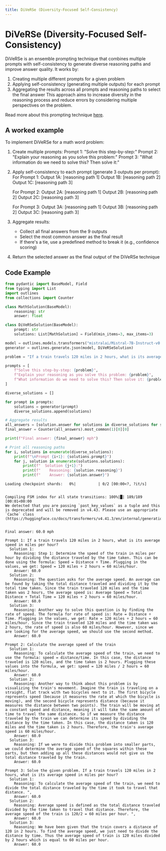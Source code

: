 ```yaml
---
title: DiVeRSe (Diversity-Focused Self-Consistency)
---
```


# DiVeRSe (Diversity-Focused Self-Consistency)


DiVeRSe is an ensemble prompting technique that combines multiple prompts with self-consistency to generate diverse reasoning paths and improve answer quality. It works by:
1. Creating multiple different prompts for a given problem
2. Applying self-consistency (generating multiple outputs) for each prompt
3. Aggregating the results across all prompts and reasoning paths to select the final answer
This approach aims to increase diversity in the reasoning process and reduce errors by considering multiple perspectives on the problem.
    
Read more about this prompting technique [here](https://arxiv.org/abs/2406.06608).
## A worked example


To implement DiVeRSe for a math word problem:

1. Create multiple prompts:
   Prompt 1: "Solve this step-by-step:"
   Prompt 2: "Explain your reasoning as you solve this problem:"
   Prompt 3: "What information do we need to solve this? Then solve it:"

2. Apply self-consistency to each prompt (generate 3 outputs per prompt):
   For Prompt 1:
     Output 1A: [reasoning path 1]
     Output 1B: [reasoning path 2]
     Output 1C: [reasoning path 3]
   
   For Prompt 2:
     Output 2A: [reasoning path 1]
     Output 2B: [reasoning path 2]
     Output 2C: [reasoning path 3]
   
   For Prompt 3:
     Output 3A: [reasoning path 1]
     Output 3B: [reasoning path 2]
     Output 3C: [reasoning path 3]

3. Aggregate results:
   - Collect all final answers from the 9 outputs
   - Select the most common answer as the final result
   - If there's a tie, use a predefined method to break it (e.g., confidence scoring)

4. Return the selected answer as the final output of the DiVeRSe technique
    
## Code Example





```python
from pydantic import BaseModel, Field
from typing import List
import outlines
from collections import Counter

class MathSolution(BaseModel):
    reasoning: str
    answer: float

class DiVeRSeSolution(BaseModel):
    prompt: str
    solutions: List[MathSolution] = Field(min_items=3, max_items=3)

model = outlines.models.transformers("mistralai/Mistral-7B-Instruct-v0.1", device="cuda")
generator = outlines.generate.json(model, DiVeRSeSolution)

problem = "If a train travels 120 miles in 2 hours, what is its average speed in miles per hour?"

prompts = [
    f"Solve this step-by-step: {problem}",
    f"Explain your reasoning as you solve this problem: {problem}",
    f"What information do we need to solve this? Then solve it: {problem}"
]

diverse_solutions = []

for prompt in prompts:
    solutions = generator(prompt)
    diverse_solutions.append(solutions)

# Aggregate results
all_answers = [solution.answer for solutions in diverse_solutions for solution in solutions.solutions]
final_answer = Counter(all_answers).most_common(1)[0][0]

print(f"Final answer: {final_answer} mph")

# Print all reasoning paths
for i, solutions in enumerate(diverse_solutions):
    print(f"\nPrompt {i+1}: {solutions.prompt}")
    for j, solution in enumerate(solutions.solutions):
        print(f"  Solution {j+1}:")
        print(f"    Reasoning: {solution.reasoning}")
        print(f"    Answer: {solution.answer}")
```


    Loading checkpoint shards:   0%|          | 0/2 [00:00<?, ?it/s]


    Compiling FSM index for all state transitions: 100%|█| 189/189 [00:01<00:00
    We detected that you are passing `past_key_values` as a tuple and this is deprecated and will be removed in v4.43. Please use an appropriate `Cache` class (https://huggingface.co/docs/transformers/v4.41.3/en/internal/generation_utils#transformers.Cache)


    Final answer: 60.0 mph
    
    Prompt 1: If a train travels 120 miles in 2 hours, what is its average speed in miles per hour?
      Solution 1:
        Reasoning: Step 1: Determine the speed of the train in miles per hour by dividing the distance traveled by the time taken. This can be done using the formula: Speed = Distance ÷ Time. Plugging in the values, we get: Speed = 120 miles ÷ 2 hours = 60 miles/hour.
        Answer: 60.0
      Solution 2:
        Reasoning: The question asks for the average speed. An average can be found by taking the total distance traveled and dividing it by the total time taken. Since the train traveled 120 miles and the time taken was 2 hours, the average speed is: Average Speed = Total Distance ÷ Total Time = 120 miles ÷ 2 hours = 60 miles/hour.
        Answer: 60.0
      Solution 3:
        Reasoning: Another way to solve this question is by finding the rate of speed. The formula for rate of speed is: Rate = Distance ÷ Time. Plugging in the values, we get: Rate = 120 miles ÷ 2 hours = 60 miles/hour. Since the train traveled 120 miles and the time taken was 2 hours, the rate of speed is also 60 miles/hour. However, since we are looking for the average speed, we should use the second method.
        Answer: 60.0
    
    Prompt 2: Calculate the average speed of the train
      Solution 1:
        Reasoning: To calculate the average speed of the train, we need to use the formula: speed = distance/time. In this case, the distance traveled is 120 miles, and the time taken is 2 hours. Plugging these values into the formula, we get: speed = 120 miles / 2 hours = 60 miles/hour.
        Answer: 60.0
      Solution 2:
        Reasoning: Another way to think about this problem is by visualizing the train's movement. Imagine the train is traveling on a straight, flat track with two bicycles next to it. The first bicycle represents speed (because it measures the rate at which the bicycle is moving), and the second bicycle represents distance (because it measures the distance between two points). The train will be moving at a constant speed and distance, meaning it will take the same amount of time to travel the same distance. So if we measure the distance traveled by the train we can determine its speed by dividing the distance by the time taken. In this case, the distance taken is 120 miles and the time taken is 2 hours. Therefore, the train's average speed is 60 miles/hour.
        Answer: 60.0
      Solution 3:
        Reasoning: If we were to divide this problem into smaller parts, we could determine the average speed of the squares within these parts, but then adding up all these distances would not give us the total distance traveled by the train.
        Answer: 60.0
    
    Prompt 3: Solve the given problem. If a train travels 120 miles in 2 hours, what is its average speed in miles per hour?
      Solution 1:
        Reasoning: To calculate the average speed of the train, we need to divide the total distance traveled by the time it took to travel that distance. ",  
        Answer: 60.0
      Solution 2:
        Reasoning: Average speed is defined as the total distance traveled divided by the time taken to travel that distance. Therefore, the average speed of the train is 120/2 = 60 miles per hour. ",  
        Answer: 60.0
      Solution 3:
        Reasoning: We have been given that the train covers a distance of 120 in 2 hours. To find the average speed, we just need to divide the distance by time. Thus the average speed of train is 120 miles divided by 2 hours which is equal to 60 miles per hour.
        Answer: 60.0

